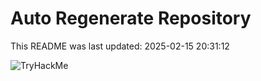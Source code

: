 # Auto Regenerate Repository

This README was last updated: 2025-02-15 20:31:12

 ![TryHackMe](https://tryhackme.com/badge/533634)